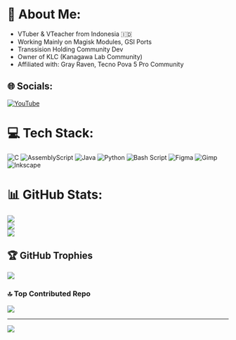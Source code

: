 # 💫 About Me:
- VTuber & VTeacher from Indonesia 🇮🇩
- Working Mainly on Magisk Modules, GSI Ports
- Transsision Holding Community Dev
- Owner of KLC (Kanagawa Lab Community)
- Affiliated with: Gray Raven, Tecno Pova 5 Pro Community

## 🌐 Socials:
[![YouTube](https://img.shields.io/badge/YouTube-%23FF0000.svg?logo=YouTube&logoColor=white)](https://youtube.com/@@KanagawaYamada) 

# 💻 Tech Stack:
![C](https://img.shields.io/badge/c-%2300599C.svg?style=for-the-badge&logo=c&logoColor=white) ![AssemblyScript](https://img.shields.io/badge/assembly%20script-%23000000.svg?style=for-the-badge&logo=assemblyscript&logoColor=white) ![Java](https://img.shields.io/badge/java-%23ED8B00.svg?style=for-the-badge&logo=openjdk&logoColor=white) ![Python](https://img.shields.io/badge/python-3670A0?style=for-the-badge&logo=python&logoColor=ffdd54) ![Bash Script](https://img.shields.io/badge/bash_script-%23121011.svg?style=for-the-badge&logo=gnu-bash&logoColor=white) ![Figma](https://img.shields.io/badge/figma-%23F24E1E.svg?style=for-the-badge&logo=figma&logoColor=white) ![Gimp](https://img.shields.io/badge/Gimp-657D8B?style=for-the-badge&logo=gimp&logoColor=FFFFFF) ![Inkscape](https://img.shields.io/badge/Inkscape-e0e0e0?style=for-the-badge&logo=inkscape&logoColor=080A13)
# 📊 GitHub Stats:
![](https://github-readme-stats.vercel.app/api?username=LoggingNewMemory&theme=dark&hide_border=false&include_all_commits=true&count_private=true)<br/>
![](https://nirzak-streak-stats.vercel.app/?user=LoggingNewMemory&theme=dark&hide_border=false)<br/>
![](https://github-readme-stats.vercel.app/api/top-langs/?username=LoggingNewMemory&theme=dark&hide_border=false&include_all_commits=true&count_private=true&layout=compact)

## 🏆 GitHub Trophies
![](https://github-profile-trophy.vercel.app/?username=LoggingNewMemory&theme=radical&no-frame=false&no-bg=true&margin-w=4)

### 🔝 Top Contributed Repo
![](https://github-contributor-stats.vercel.app/api?username=LoggingNewMemory&limit=5&theme=dark&combine_all_yearly_contributions=true)

---
[![](https://visitcount.itsvg.in/api?id=LoggingNewMemory&icon=0&color=0)](https://visitcount.itsvg.in)

<!-- Proudly created with GPRM ( https://gprm.itsvg.in ) -->
